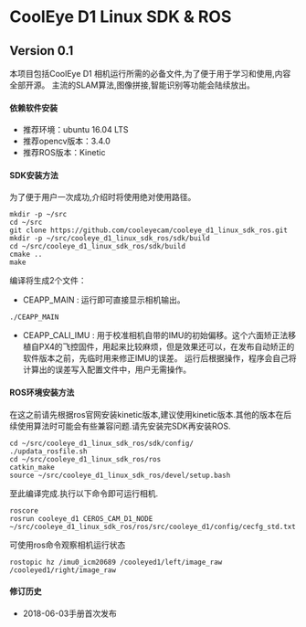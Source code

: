 # CoolEye D1 Linux SDK & ROS 
Version 0.1
------------------------

本项目包括CoolEye D1 相机运行所需的必备文件,为了便于用于学习和使用,内容全部开源。
主流的SLAM算法,图像拼接,智能识别等功能会陆续放出。

#### 依赖软件安装
- 推荐环境：ubuntu 16.04 LTS
- 推荐opencv版本：3.4.0
- 推荐ROS版本：Kinetic

#### SDK安装方法
为了便于用户一次成功,介绍时将使用绝对使用路径。

```
mkdir -p ~/src
cd ~/src
git clone https://github.com/cooleyecam/cooleye_d1_linux_sdk_ros.git
mkdir -p ~/src/cooleye_d1_linux_sdk_ros/sdk/build
cd ~/src/cooleye_d1_linux_sdk_ros/sdk/build
cmake ..
make 
```
	
编译将生成2个文件：
- CEAPP_MAIN : 运行即可直接显示相机输出。
```	
./CEAPP_MAIN 
```
- CEAPP_CALI_IMU : 用于校准相机自带的IMU的初始偏移。这个六面矫正法移植自PX4的飞控固件，用起来比较麻烦，但是效果还可以，在发布自动矫正的软件版本之前，先临时用来修正IMU的误差。
运行后根据操作，程序会自己将计算出的误差写入配置文件中，用户无需操作。


#### ROS环境安装方法
在这之前请先根据ros官网安装kinetic版本,建议使用kinetic版本.其他的版本在后续使用算法时可能会有些兼容问题.请先安装完SDK再安装ROS.
```
cd ~/src/cooleye_d1_linux_sdk_ros/sdk/config/
./updata_rosfile.sh
cd ~/src/cooleye_d1_linux_sdk_ros/ros
catkin_make
source ~/src/cooleye_d1_linux_sdk_ros/devel/setup.bash
```
	
至此编译完成.执行以下命令即可运行相机.

```	
roscore
rosrun cooleye_d1 CEROS_CAM_D1_NODE ~/src/cooleye_d1_linux_sdk_ros/ros/src/cooleye_d1/config/cecfg_std.txt
```
可使用ros命令观察相机运行状态
```
rostopic hz /imu0_icm20689 /cooleyed1/left/image_raw /cooleyed1/right/image_raw
```

#### 修订历史
- 2018-06-03手册首次发布


